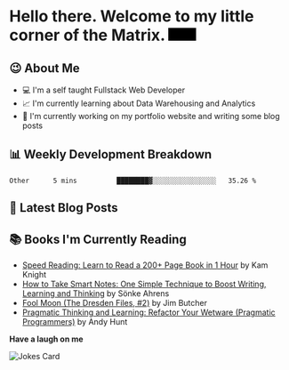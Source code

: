 # Hello there. Welcome to my little corner of the Matrix. <img src="./images/matrix.gif" width="50px">

## :wink: About Me
- :computer: I'm a self taught Fullstack Web Developer
- :chart_with_upwards_trend: I'm currently learning about Data Warehousing and Analytics
- :bookmark_tabs: I'm currently working on my portfolio website and writing some blog posts

## :bar_chart: Weekly Development Breakdown
<!--START_SECTION:waka-->

```text
Other      5 mins          ████████▓░░░░░░░░░░░░░░░░   35.26 %
```

<!--END_SECTION:waka-->

## :memo: Latest Blog Posts
<!-- BLOG-POST-LIST:START -->
<!-- BLOG-POST-LIST:END -->

## :books: Books I'm Currently Reading
<!-- GOODREADS-LIST:START -->
- [Speed Reading: Learn to Read a 200+ Page Book in 1 Hour](https://www.goodreads.com/review/show/4756548621?utm_medium=api&utm_source=rss) by Kam Knight
- [How to Take Smart Notes: One Simple Technique to Boost Writing, Learning and Thinking](https://www.goodreads.com/review/show/4756092681?utm_medium=api&utm_source=rss) by Sönke Ahrens
- [Fool Moon (The Dresden Files, #2)](https://www.goodreads.com/review/show/4716976764?utm_medium=api&utm_source=rss) by Jim Butcher
- [Pragmatic Thinking and Learning: Refactor Your Wetware (Pragmatic Programmers)](https://www.goodreads.com/review/show/4445756231?utm_medium=api&utm_source=rss) by Andy Hunt
<!-- GOODREADS-LIST:END -->

**Have a laugh on me**

<img src="https://readme-jokes.vercel.app/api" alt="Jokes Card" />